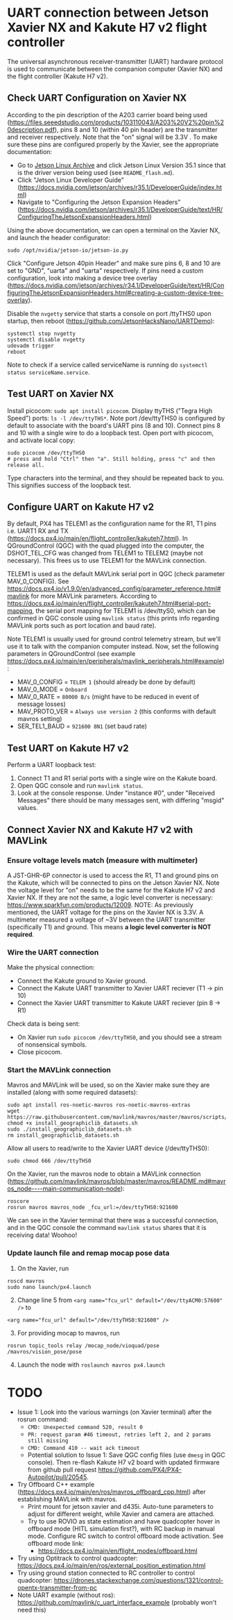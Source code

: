 # UART connection between Jetson Xavier NX and Kakute H7 v2 flight controller
The universal asynchronous receiver-transmitter (UART) hardware protocol is used to communicate between the companion computer (Xavier NX) and the flight controller (Kakute H7 v2).
## Check UART Configuration on Xavier NX
According to the pin description of the A203 carrier board being used (https://files.seeedstudio.com/products/103110043/A203%20V2%20pin%20description.pdf), pins 8 and 10 (within 40 pin header) are the transmitter and receiver respectively. Note that the "on" signal will be 3.3V . To make sure these pins are configured properly by the Xavier, see the appropriate documentation:
- Go to [Jetson Linux Archive](https://developer.nvidia.com/embedded/jetson-linux-archive) and click Jetson Linux Version 35.1 since that is the driver version being used (see ```README_flash.md```).
- Click "Jetson Linux Developer Guide" (https://docs.nvidia.com/jetson/archives/r35.1/DeveloperGuide/index.html)
- Navigate to "Configuring the Jetson Expansion Headers" (https://docs.nvidia.com/jetson/archives/r35.1/DeveloperGuide/text/HR/ConfiguringTheJetsonExpansionHeaders.html)

Using the above documentation, we can open a terminal on the Xavier NX, and launch the header configurator:
```
sudo /opt/nvidia/jetson-io/jetson-io.py
```
Click "Configure Jetson 40pin Header" and make sure pins 6, 8 and 10 are set to "GND", "uarta" and "uarta" respectively. If pins need a custom configuration, look into making a device tree overlay (https://docs.nvidia.com/jetson/archives/r34.1/DeveloperGuide/text/HR/ConfiguringTheJetsonExpansionHeaders.html#creating-a-custom-device-tree-overlay).

Disable the ```nvgetty``` service that starts a console on port /ttyTHS0 upon startup, then reboot (https://github.com/JetsonHacksNano/UARTDemo):
```
systemctl stop nvgetty
systemctl disable nvgetty
udevadm trigger
reboot
```
Note to check if a service called serviceName is running do ```systemctl status serviceName.service```.
## Test UART on Xavier NX
Install picocom: ```sudo apt install picocom```. Display ttyTHS ("Tegra High Speed") ports: ```ls -l /dev/ttyTHS*```. Note port /dev/ttyTHS0 is configured by default to associate with the board's UART pins (8 and 10). Connect pins 8 and 10 with a single wire to do a loopback test. Open port with picocom, and activate local copy:
```
sudo picocom /dev/ttyTHS0
# press and hold "Ctrl" then "a". Still holding, press "c" and then release all.
```
Type characters into the terminal, and they should be repeated back to you. This signifies success of the loopback test.
## Configure UART on Kakute H7 v2
By default, PX4 has TELEM1 as the configuration name for the R1, T1 pins i.e. UART1 RX and TX (https://docs.px4.io/main/en/flight_controller/kakuteh7.html). In QGroundControl (QGC) with the quad plugged into the computer, the DSHOT_TEL_CFG was changed from TELEM1 to TELEM2 (maybe not necessary). This frees us to use TELEM1 for the MAVLink connection.

TELEM1 is used as the default MAVLink serial port in QGC (check parameter MAV_0_CONFIG). See https://docs.px4.io/v1.9.0/en/advanced_config/parameter_reference.html#mavlink for more MAVLink parameters. According to https://docs.px4.io/main/en/flight_controller/kakuteh7.html#serial-port-mapping, the serial port mapping for TELEM1 is /dev/ttyS0, which can be confirmed in QGC console using ```mavlink status``` (this prints info regarding MAVLink ports such as port location and baud rate).

Note TELEM1 is usually used for ground control telemetry stream, but we'll use it to talk with the companion computer instead. Now, set the following parameters in QGroundControl (see example https://docs.px4.io/main/en/peripherals/mavlink_peripherals.html#example):
- MAV_0_CONFIG = ```TELEM 1``` (should already be done by default)
- MAV_0_MODE = ```Onboard```
- MAV_0_RATE = ```80000 B/s``` (might have to be reduced in event of message losses)
- MAV_PROTO_VER = ```Always use version 2``` (this conforms with default mavros setting)
- SER_TEL1_BAUD = ```921600 8N1``` (set baud rate)

## Test UART on Kakute H7 v2
Perform a UART loopback test:
1. Connect T1 and R1 serial ports with a single wire on the Kakute board.
2. Open QGC console and run ```mavlink status```.
3. Look at the console response. Under "instance \#0", under "Received Messages" there should be many messages sent, with differing "msgid" values.

## Connect Xavier NX and Kakute H7 v2 with MAVLink
### Ensure voltage levels match (measure with multimeter)
A JST-GHR-6P connector is used to access the R1, T1 and ground pins on the Kakute, which will be connected to pins on the Jetson Xavier NX. Note the voltage level for "on" needs to be the same for the Kakute H7 v2 and Xavier NX. If they are not the same, a logic level converter is necessary: https://www.sparkfun.com/products/12009. NOTE: As previously mentioned, the UART voltage for the pins on the Xavier NX is 3.3V. A multimeter measured a voltage of ~3V between the UART transmitter (specifically T1) and ground. This means **a logic level converter is NOT required**.

### Wire the UART connection
Make the physical connection:
- Connect the Kakute ground to Xavier ground.
- Connect the Kakute UART transmitter to Xavier UART reciever (T1 -> pin 10)
- Connect the Xavier UART transmitter to Kakute UART reciever (pin 8 -> R1)

Check data is being sent:
- On Xavier run ```sudo picocom /dev/ttyTHS0```, and you should see a stream of nonsensical symbols.
- Close picocom.

### Start the MAVLink connection
Mavros and MAVLink will be used, so on the Xavier make sure they are installed (along with some required datasets):
```
sudo apt install ros-noetic-mavros ros-noetic-mavros-extras
wget https://raw.githubusercontent.com/mavlink/mavros/master/mavros/scripts/install_geographiclib_datasets.sh
chmod +x install_geographiclib_datasets.sh
sudo ./install_geographiclib_datasets.sh
rm install_geographiclib_datasets.sh
```

Allow all users to read/write to the Xavier UART device (/dev/ttyTHS0):
```
sudo chmod 666 /dev/ttyTHS0
```

On the Xavier, run the mavros node to obtain a MAVLink connection (https://github.com/mavlink/mavros/blob/master/mavros/README.md#mavros_node----main-communication-node):
```
roscore
rosrun mavros mavros_node _fcu_url:=/dev/ttyTHS0:921600
```
We can see in the Xavier terminal that there was a successful connection, and in the QGC console the command ```mavlink status``` shares that it is receiving data! Woohoo!

### Update launch file and remap mocap pose data
1. On the Xavier, run
```
roscd mavros
sudo nano launch/px4.launch
```
2. Change line 5 from ```<arg name="fcu_url" default="/dev/ttyACM0:57600" />``` to
```
<arg name="fcu_url" default="/dev/ttyTHS0:921600" />
```
3. For providing mocap to mavros, run
```
rosrun topic_tools relay /mocap_node/vioquad/pose /mavros/vision_pose/pose
```
4. Launch the node with ```roslaunch mavros px4.launch```

# TODO

- Issue 1: Look into the various warnings (on Xavier terminal) after the rosrun command:
  - ```CMD: Unexpected command 520, result 0```
  - ```PR: request param #46 timeout, retries left 2, and 2 params still missing```
  - ```CMD: Command 410 -- wait ack timeout```
  - Potential solution to Issue 1: Save QGC config files (use ```dmesg``` in QGC console). Then re-flash Kakute H7 v2 board with updated firmware from github pull request https://github.com/PX4/PX4-Autopilot/pull/20545.
- Try Offboard C++ example (https://docs.px4.io/main/en/ros/mavros_offboard_cpp.html) after establishing MAVLink with mavros.
  - Print mount for jetson xavier and d435i. Auto-tune parameters to adjust for different weight, while Xavier and camera are attached.
  - Try to use ROVIO as state estimation and have quadcopter hover in offboard mode (HITL simulation first?), with RC backup in manual mode. Configure RC switch to control offboard mode activation. See offboard mode link:
    - https://docs.px4.io/main/en/flight_modes/offboard.html
- Try using Optitrack to control quadcopter: https://docs.px4.io/main/en/ros/external_position_estimation.html
- Try using ground station connected to RC controller to control quadcopter: https://drones.stackexchange.com/questions/1321/control-opentx-transmitter-from-pc
- Note UART example (without ros): https://github.com/mavlink/c_uart_interface_example (probably won't need this)
